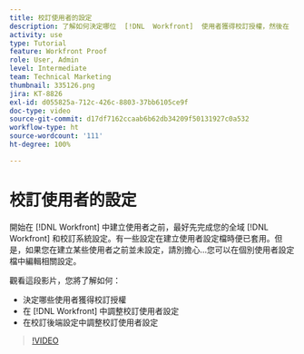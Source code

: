```yaml
---
title: 校訂使用者的設定
description: 了解如何決定哪位  [!DNL  Workfront]  使用者獲得校訂授權，然後在  [!DNL Workfront]  以及後端設定中調整使用者設定
activity: use
type: Tutorial
feature: Workfront Proof
role: User, Admin
level: Intermediate
team: Technical Marketing
thumbnail: 335126.png
jira: KT-8826
exl-id: d055825a-712c-426c-8803-37bb6105ce9f
doc-type: video
source-git-commit: d17df7162ccaab6b62db34209f50131927c0a532
workflow-type: ht
source-wordcount: '111'
ht-degree: 100%

---
```


# 校訂使用者的設定

開始在 [!DNL  Workfront] 中建立使用者之前，最好先完成您的全域 [!DNL Workfront] 和校訂系統設定。有一些設定在建立使用者設定檔時便已套用。但是，如果您在建立某些使用者之前並未設定，請別擔心...您可以在個別使用者設定檔中編輯相關設定。


觀看這段影片，您將了解如何：

* 決定哪些使用者獲得校訂授權
* 在 [!DNL  Workfront] 中調整校訂使用者設定
* 在校訂後端設定中調整校訂使用者設定

>[!VIDEO](https://video.tv.adobe.com/v/335126/?quality=12&learn=on&enablevpops)

<!--
Lean More URLs
-->
